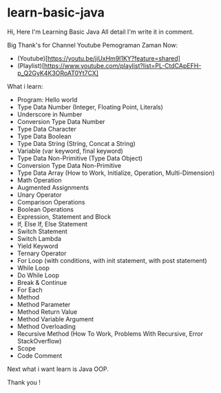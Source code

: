 # learn-basic-java

Hi, Here I'm Learning Basic Java
All detail I'm write it in comment.

Big Thank's for Channel Youtube Pemograman Zaman Now:
- (Youtube)[https://youtu.be/jiUxHm9l1KY?feature=shared]
- (Playlist)[https://www.youtube.com/playlist?list=PL-CtdCApEFH-p_Q2GyK4K3ORoAT0Yt7CX]

What i learn:
 - Program: Hello world
 - Type Data Number (Integer, Floating Point, Literals)
 - Underscore in Number
 - Conversion Type Data Number
 - Type Data Character
 - Type Data Boolean
 - Type Data String (String, Concat a String)
 - Variable (var keyword, final keyword)
 - Type Data Non-Primitive (Type Data Object)
 - Conversion Type Data Non-Primitive
 - Type Data Array (How to Work, Initialize, Operation, Multi-Dimension)
 - Math Operation
 - Augmented Assignments
 - Unary Operator
 - Comparison Operations
 - Boolean Operations
 - Expression, Statement and Block
 - If, Else If, Else Statement
 - Switch Statement
 - Switch Lambda
 - Yield Keyword
 - Ternary Operator
 - For Loop (with conditions, with init statement, with post statement)
 - While Loop
 - Do While Loop
 - Break & Continue
 - For Each
 - Method
 - Method Parameter
 - Method Return Value
 - Method Variable Argument
 - Method Overloading
 - Recursive Method (How To Work, Problems With Recursive, Error StackOverflow)
 - Scope
 - Code Comment

Next what i want learn is Java OOP.

Thank you !
